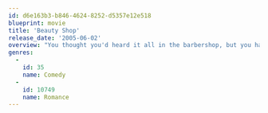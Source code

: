 ```yaml
---
id: d6e163b3-b846-4624-8252-d5357e12e518
blueprint: movie
title: 'Beauty Shop'
release_date: '2005-06-02'
overview: "You thought you'd heard it all in the barbershop, but you haven't heard anything yet - the women get their own chance to shampoo, shine, and speak their minds in Beauty Shop."
genres:
  -
    id: 35
    name: Comedy
  -
    id: 10749
    name: Romance
---
```


